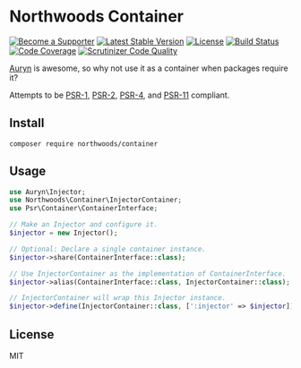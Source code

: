 Northwoods Container
====================

[![Become a Supporter](https://img.shields.io/badge/patreon-sponsor%20me-e6461a.svg)](https://www.patreon.com/shadowhand)
[![Latest Stable Version](https://img.shields.io/packagist/v/northwoods/container.svg)](https://packagist.org/packages/northwoods/container)
[![License](https://img.shields.io/packagist/l/northwoods/container.svg)](https://github.com/northwoods/container/blob/master/LICENSE)
[![Build Status](https://travis-ci.org/northwoods/container.svg)](https://travis-ci.org/northwoods/container)
[![Code Coverage](https://scrutinizer-ci.com/g/northwoods/container/badges/coverage.png?b=master)](https://scrutinizer-ci.com/g/northwoods/container/?branch=master)
[![Scrutinizer Code Quality](https://scrutinizer-ci.com/g/northwoods/container/badges/quality-score.png?b=master)](https://scrutinizer-ci.com/g/northwoods/container/?branch=master)

[Auryn][auryn] is awesome, so why not use it as a container when packages require it?

[auryn]: https://packagist.org/packages/rdlowrey/auryn

Attempts to be [PSR-1][psr-1], [PSR-2][psr-2], [PSR-4][psr-4], and [PSR-11][psr-11] compliant.

[psr-1]: http://www.php-fig.org/psr/psr-1/
[psr-2]: http://www.php-fig.org/psr/psr-2/
[psr-4]: http://www.php-fig.org/psr/psr-4/
[psr-11]: http://www.php-fig.org/psr/psr-11/

## Install

```
composer require northwoods/container
```

## Usage

```php
use Auryn\Injector;
use Northwoods\Container\InjectorContainer;
use Psr\Container\ContainerInterface;

// Make an Injector and configure it.
$injector = new Injector();

// Optional: Declare a single container instance.
$injector->share(ContainerInterface::class);

// Use InjectorContainer as the implementation of ContainerInterface.
$injector->alias(ContainerInterface::class, InjectorContainer::class);

// InjectorContainer will wrap this Injector instance.
$injector->define(InjectorContainer::class, [':injector' => $injector]);
```

## License

MIT
